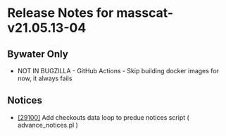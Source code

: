 
# Release Notes for masscat-v21.05.13-04

## Bywater Only

- NOT IN BUGZILLA - GitHub Actions - Skip building docker images for now, it always fails

## Notices

- [[29100]](http://bugs.koha-community.org/bugzilla3/show_bug.cgi?id=29100) Add checkouts data loop to predue notices script ( advance_notices.pl )


